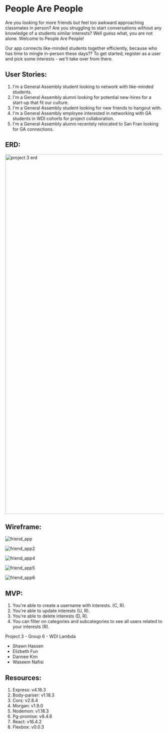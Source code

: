 # People Are People

Are you looking for more friends but feel too awkward approaching classmates in person? Are you struggling to start conversations without any knowledge of a students similar interests? Well guess what, you are not alone. Welcome to People Are People!

Our app connects like-minded students together efficiently, because who has time to mingle in-person these days?? To get started, register as a user and pick some interests - we'll take over from there.

## User Stories:

1. I'm a General Assembly student looking to network with like-minded students.
2. I'm a General Assembly alumni looking for potential new-hires for a start-up that fit our culture.
3. I'm a General Assembly student looking for new friends to hangout with.
4. I'm a General Assembly employee interested in networking with GA students in WDI cohorts for project collaboration.
5. I'm a General Assembly alumni recentely relocated to San Fran looking for GA connections.

## ERD:

<img width="1151" alt="project 3 erd" src="https://media.git.generalassemb.ly/user/14895/files/fb90e070-a45c-11e8-9aeb-b9d54761f282">

## Wireframe:

![friend_app](https://media.git.generalassemb.ly/user/14895/files/6aa84d8e-a45f-11e8-9706-a1739b113e73)

![friend_app2](https://media.git.generalassemb.ly/user/14895/files/75028e02-a45f-11e8-8057-6ae1f3c51505)

![friend_app4](https://media.git.generalassemb.ly/user/14895/files/824c8bee-a45f-11e8-872e-c9f05657ad7a)

![friend_app5](https://media.git.generalassemb.ly/user/14895/files/98b194b0-a45f-11e8-9e16-f5d168306203)

![friend_app6](https://media.git.generalassemb.ly/user/14895/files/a13caee4-a45f-11e8-9d97-9970f702c4d8)

## MVP:

1. You're able to create a username with interests. (C, R).
2. You're able to update interests (U, R).
3. You're able to delete interests (D, R).
4. You can filter on categories and subcategories to see all users related to your interests (R).

Project 3 - Group 6 - WDI Lambda

- Shawn Hassen
- Elizbeth Fun
- Dannee Kim
- Waseem Nafisi

## Resources:

1. Express: v4.16.3
2. Body-parser: v1.18.3
3. Cors: v2.8.4
4. Morgan: v1.9.0
5. Nodemon: v1.18.3
6. Pg-promise: v8.4.6
7. React: v16.4.2
8. Flexbox: v0.0.3


